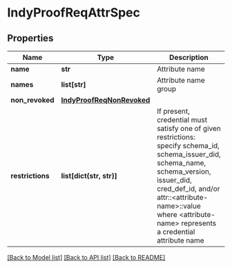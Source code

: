 # IndyProofReqAttrSpec

## Properties
Name | Type | Description | Notes
------------ | ------------- | ------------- | -------------
**name** | **str** | Attribute name | [optional] 
**names** | **list[str]** | Attribute name group | [optional] 
**non_revoked** | [**IndyProofReqNonRevoked**](IndyProofReqNonRevoked.md) |  | [optional] 
**restrictions** | **list[dict(str, str)]** | If present, credential must satisfy one of given restrictions: specify schema_id, schema_issuer_did, schema_name, schema_version, issuer_did, cred_def_id, and/or attr::&lt;attribute-name&gt;::value where &lt;attribute-name&gt; represents a credential attribute name | [optional] 

[[Back to Model list]](../README.md#documentation-for-models) [[Back to API list]](../README.md#documentation-for-api-endpoints) [[Back to README]](../README.md)


